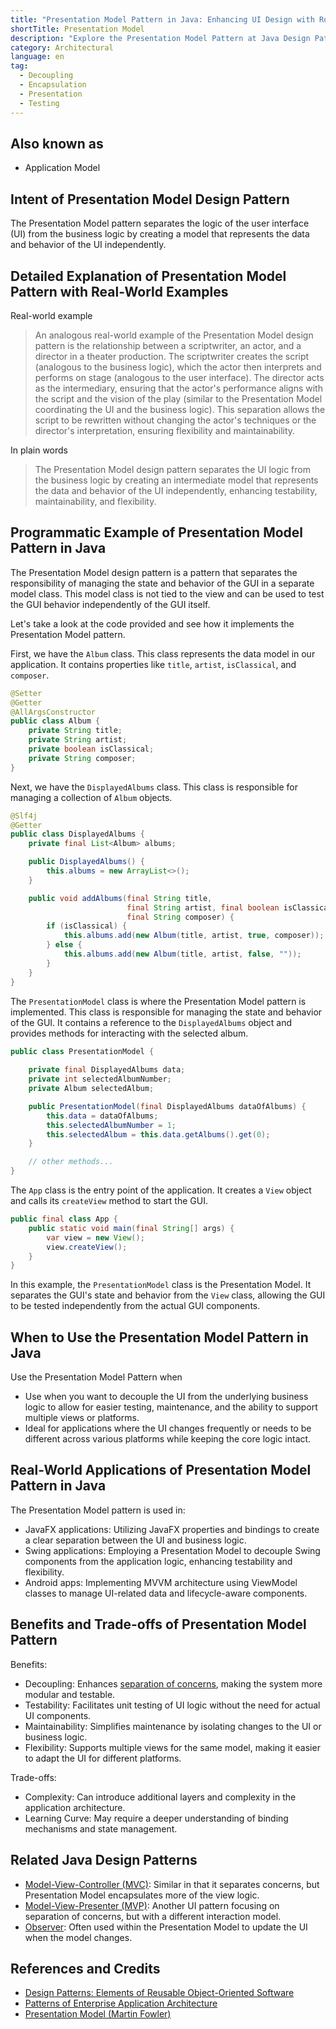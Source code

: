 ```yaml
---
title: "Presentation Model Pattern in Java: Enhancing UI Design with Robust Data Management"
shortTitle: Presentation Model
description: "Explore the Presentation Model Pattern at Java Design Patterns. Learn how it separates UI from business logic to enhance flexibility, maintainability, and testability. Ideal for Java developers interested in robust design solutions."
category: Architectural
language: en
tag:
  - Decoupling
  - Encapsulation
  - Presentation
  - Testing
---
```


## Also known as

* Application Model

## Intent of Presentation Model Design Pattern

The Presentation Model pattern separates the logic of the user interface (UI) from the business logic by creating a
model that represents the data and behavior of the UI independently.

## Detailed Explanation of Presentation Model Pattern with Real-World Examples

Real-world example

> An analogous real-world example of the Presentation Model design pattern is the relationship between a scriptwriter,
> an actor, and a director in a theater production. The scriptwriter creates the script (analogous to the business logic),
> which the actor then interprets and performs on stage (analogous to the user interface). The director acts as the
> intermediary, ensuring that the actor's performance aligns with the script and the vision of the play (similar to the
> Presentation Model coordinating the UI and the business logic). This separation allows the script to be rewritten
> without changing the actor's techniques or the director's interpretation, ensuring flexibility and maintainability.

In plain words

> The Presentation Model design pattern separates the UI logic from the business logic by creating an intermediate model
> that represents the data and behavior of the UI independently, enhancing testability, maintainability, and flexibility.

## Programmatic Example of Presentation Model Pattern in Java

The Presentation Model design pattern is a pattern that separates the responsibility of managing the state and behavior
of the GUI in a separate model class. This model class is not tied to the view and can be used to test the GUI behavior
independently of the GUI itself.

Let's take a look at the code provided and see how it implements the Presentation Model pattern.

First, we have the `Album` class. This class represents the data model in our application. It contains properties like
`title`, `artist`, `isClassical`, and `composer`.

```java
@Setter
@Getter
@AllArgsConstructor
public class Album {
    private String title;
    private String artist;
    private boolean isClassical;
    private String composer;
}
```

Next, we have the `DisplayedAlbums` class. This class is responsible for managing a collection of `Album` objects.

```java
@Slf4j
@Getter
public class DisplayedAlbums {
    private final List<Album> albums;

    public DisplayedAlbums() {
        this.albums = new ArrayList<>();
    }

    public void addAlbums(final String title,
                          final String artist, final boolean isClassical,
                          final String composer) {
        if (isClassical) {
            this.albums.add(new Album(title, artist, true, composer));
        } else {
            this.albums.add(new Album(title, artist, false, ""));
        }
    }
}
```

The `PresentationModel` class is where the Presentation Model pattern is implemented. This class is responsible for
managing the state and behavior of the GUI. It contains a reference to the `DisplayedAlbums` object and provides methods
for interacting with the selected album.

```java
public class PresentationModel {
    
    private final DisplayedAlbums data;
    private int selectedAlbumNumber;
    private Album selectedAlbum;

    public PresentationModel(final DisplayedAlbums dataOfAlbums) {
        this.data = dataOfAlbums;
        this.selectedAlbumNumber = 1;
        this.selectedAlbum = this.data.getAlbums().get(0);
    }

    // other methods...
}
```

The `App` class is the entry point of the application. It creates a `View` object and calls its `createView` method to
start the GUI.

```java
public final class App {
    public static void main(final String[] args) {
        var view = new View();
        view.createView();
    }
}
```

In this example, the `PresentationModel` class is the Presentation Model. It separates the GUI's state and behavior from
the `View` class, allowing the GUI to be tested independently from the actual GUI components.

## When to Use the Presentation Model Pattern in Java

Use the Presentation Model Pattern when

* Use when you want to decouple the UI from the underlying business logic to allow for easier testing, maintenance, and
  the ability to support multiple views or platforms.
* Ideal for applications where the UI changes frequently or needs to be different across various platforms while keeping
  the core logic intact.

## Real-World Applications of Presentation Model Pattern in Java

The Presentation Model pattern is used in:

* JavaFX applications: Utilizing JavaFX properties and bindings to create a clear separation between the UI and business
  logic.
* Swing applications: Employing a Presentation Model to decouple Swing components from the application logic, enhancing
  testability and flexibility.
* Android apps: Implementing MVVM architecture using ViewModel classes to manage UI-related data and lifecycle-aware
  components.

## Benefits and Trade-offs of Presentation Model Pattern

Benefits:

* Decoupling: Enhances [separation of concerns](https://java-design-patterns.com/principles/#separation-of-concerns),
  making the system more modular and testable.
* Testability: Facilitates unit testing of UI logic without the need for actual UI components.
* Maintainability: Simplifies maintenance by isolating changes to the UI or business logic.
* Flexibility: Supports multiple views for the same model, making it easier to adapt the UI for different platforms.

Trade-offs:

* Complexity: Can introduce additional layers and complexity in the application architecture.
* Learning Curve: May require a deeper understanding of binding mechanisms and state management.

## Related Java Design Patterns

* [Model-View-Controller (MVC)](https://java-design-patterns.com/patterns/model-view-controller/): Similar in that it
  separates concerns, but Presentation Model encapsulates more of the view logic.
* [Model-View-Presenter (MVP)](https://java-design-patterns.com/patterns/model-view-presenter/): Another UI pattern
  focusing on separation of concerns, but with a different interaction model.
* [Observer](https://java-design-patterns.com/patterns/observer/): Often used within the Presentation Model to update
  the UI when the model changes.

## References and Credits

* [Design Patterns: Elements of Reusable Object-Oriented Software](https://amzn.to/3w0pvKI)
* [Patterns of Enterprise Application Architecture](https://amzn.to/3WfKBPR)
* [Presentation Model (Martin Fowler)](https://martinfowler.com/eaaDev/PresentationModel.html)
